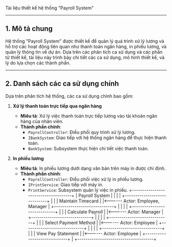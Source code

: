 
 Tài liệu thiết kế hệ thống "Payroll System"

---

## 1. Mô tả chung
Hệ thống "Payroll System" được thiết kế để quản lý quá trình xử lý lương và hỗ trợ các hoạt động liên quan như thanh toán ngân hàng, in phiếu lương, và quản lý thông tin về dự án. Dựa trên các phân tích ca sử dụng và các phần tử thiết kế, tài liệu này trình bày chi tiết các ca sử dụng, mô hình thiết kế, và lý do lựa chọn các thành phần.

---

## 2. Danh sách các ca sử dụng chính
Dựa trên phân tích hệ thống, các ca sử dụng chính bao gồm:

1. **Xử lý thanh toán trực tiếp qua ngân hàng**
   - **Miêu tả**: Xử lý việc thanh toán trực tiếp lương vào tài khoản ngân hàng của nhân viên.
   - **Thành phần chính**:
     - `PayrollController`: Điều phối quy trình xử lý lương.
     - `IBankSystem`: Giao tiếp với hệ thống ngân hàng để thực hiện thanh toán.
     - `BankSystem`: Subsystem thực hiện chi tiết việc thanh toán.

2. **In phiếu lương**
   - **Miêu tả**: In phiếu lương dưới dạng văn bản trên máy in được chỉ định.
   - **Thành phần chính**:
     - `PayrollController`: Điều phối việc xử lý in phiếu lương.
     - `IPrintService`: Giao tiếp với máy in.
     - `PrintService`: Subsystem quản lý việc in phiếu.
+-------------------------------------+
|           Payroll System            |
|                                     |
|   +-----------------------------+   |
|   | Maintain Timecard           |   |<------ Actor: Employee, Manager
|   +-----------------------------+   |
|                                     |
|   +-----------------------------+   |
|   | Calculate Payroll           |   |<------ Actor: Manager
|   +-----------------------------+   |
|                                     |
|   +-----------------------------+   |
|   | Select Payment Method       |   |<------ Actor: Employee
|   +-----------------------------+   |
|                                     |
|   +-----------------------------+   |
|   | View Pay Statement          |   |<------ Actor: Employee
|   +-----------------------------+   |
+-------------------------------------+

